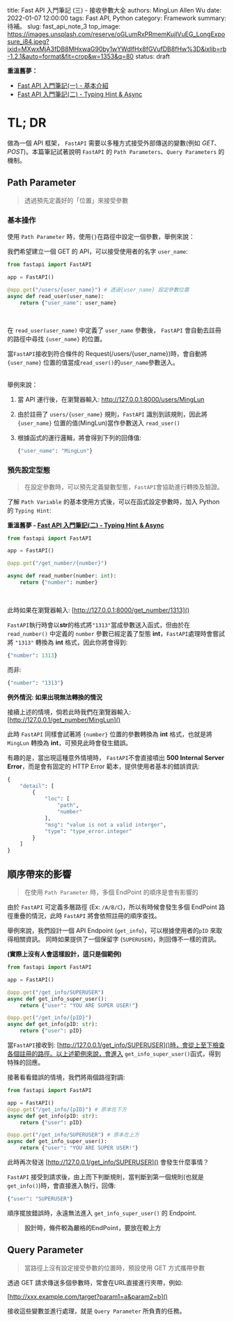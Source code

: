 title: Fast API 入門筆記 (三) - 接收參數大全
authors: MingLun Allen Wu
date: 2022-01-07 12:00:00
tags: Fast API, Python
category: Framework
summary: 待補。
slug: fast_api_note_3
top_image: https://images.unsplash.com/reserve/oGLumRxPRmemKujIVuEG_LongExposure_i84.jpeg?ixid=MXwxMjA3fDB8MHxwaG90by1wYWdlfHx8fGVufDB8fHw%3D&ixlib=rb-1.2.1&auto=format&fit=crop&w=1353&q=80
status: draft

**重溫舊夢：**

+ [Fast API 入門筆記(一) - 基本介紹](https://minglunwu.github.io/notes/2021/fast_api_note_1.html)
+ [Fast API 入門筆記(二) - Typing Hint & Async](https://minglunwu.github.io/notes/2021/fast_api_note_2.html)

# TL; DR
做為一個 API 框架， `FastAPI` 需要以多種方式接受外部傳送的變數(例如 *GET*、*POST*)。本篇筆記試著說明 `FastAPI` 的 `Path Parameters`、`Query Parameters` 的機制。

## Path Parameter
> 透過預先定義好的「位置」來接受參數

### 基本操作

使用 `Path Parameter` 時，使用`{}`在路徑中設定一個參數，舉例來說：

我們希望建立一個 GET 的 API，可以接受使用者的名字 `user_name`: 

```python
from fastapi import FastAPI

app = FastAPI()

@app.get("/users/{user_name}") # 透過{user_name} 設定參數位置
async def read_user(user_name):
    return {"user_name": user_name}
```
<br>

在 `read_user(user_name)` 中定義了 `user_name` 參數後， `FastAPI` 會自動去註冊的路徑中尋找 `{user_name}` 的位置。

當`FastAPI`接收到符合條件的 Request(/users/{user_name})時，會自動將 `{user_name}` 位置的值當成`read_user()`的`user_name`參數送入。

<br>
舉例來說： 

1. 當 API 運行後，在瀏覽器輸入: <a href="#">http://127.0.0.1:8000/users/MingLun</a>
2. 由於註冊了 `users/{user_name}` 規則，`FastAPI` 識別到該規則，因此將`{user_name}` 位置的值(MingLun)當作參數送入 `read_user()`

3. 根據函式的運行邏輯，將會得到下列的回傳值: 

    ```python
    {"user_name": "MingLun"}
    ```

### 預先設定型態
> 在設定參數時，可以預先定義變數型態，`FastAPI`會協助進行轉換及驗證。

了解 `Path Variable` 的基本使用方式後，可以在函式設定參數時，加入 Python 的 `Typing Hint`:

**重溫舊夢 - [Fast API 入門筆記(二) - Typing Hint & Async](https://minglunwu.github.io/notes/2021/fast_api_note_2.html)**

```python
from fastapi import FastAPI

app = FastAPI()

@app.get("/get_number/{number}") 

async def read_number(number: int):
    return {"number": number}
```

<br>

此時如果在瀏覽器輸入: [http://127.0.0.1:8000/get_number/1313]()

`FastAPI`執行時會以**str**的格式將`"1313"`當成參數送入函式，但由於在 `read_number()` 中定義的 `number` 參數已經定義了型態 **int**，`FastAPI`處理時會嘗試將 `"1313"` 轉換為 **int** 格式，因此你將會得到: 

```python
{"number": 1313}
```

而非:

```python
{"number": "1313"}
```

**例外情況: 如果出現無法轉換的情況**

接續上述的情境，倘若此時我們在瀏覽器輸入: [http://127.0.0.1/get_number/MingLun]()

此時 `FastAPI` 同樣會試著將 `{number}` 位置的參數轉換為 **int** 格式，也就是將 `MingLun` 轉換為 **int**，可預見此時會發生錯誤。

有趣的是，當出現這種意外情境時， `FastAPI`不會直接噴出 **500 Internal Server Error**，而是會有固定的 HTTP Error 範本，提供使用者基本的錯誤資訊: 

```python
{
    "detail": [
        {
            "loc": [
                "path",
                "number"
            ],
            "msg": "value is not a valid interger",
            "type": "type_error.integer"
        }
    ]
}
```
## 順序帶來的影響
> 在使用 `Path Parameter` 時，多個 EndPoint 的順序是會有影響的

由於 `FastAPI` 可定義多層路徑 (Ex: `/A/B/C`)，所以有時候會發生多個 EndPoint 路徑重疊的情況，此時 `FastAPI` 將會依照註冊的順序查找。

舉例來說，我們設計一個 API Endpoint (`get_info`)，可以根據使用者的`pID` 來取得相關資訊。 同時如果提供了一個保留字 (`SUPERUSER`)，則回傳不一樣的資訊。 

**(實際上沒有人會這樣設計，這只是個範例)**

```python
from fastapi import FastAPI

app = FastAPI()

@app.get("/get_info/SUPERUSER")
async def get_info_super_user():
    return {"user": "YOU ARE SUPER USER!"}

@app.get("/get_info/{pID}")
async def get_info(pID: str):
    return {"user": pID}
```

當`FastAPI`接收到: [http://127.0.0.1/get_info/SUPERUSER]()時，會從上至下檢查各個註冊的路徑。以上述範例來說，會進入 `get_info_super_user()`函式，得到特殊的回應。

接著看看錯誤的情境，我們將兩個路徑對調:

```python
from fastapi import FastAPI

app = FastAPI()
@app.get("/get_info/{pID}") # 原本在下方
async def get_info(pID: str):
    return {"user": pID}

@app.get("/get_info/SUPERUSER") # 原本在上方
async def get_info_super_user():
    return {"user": "YOU ARE SUPER USER!"}
```

此時再次發送  [http://127.0.0.1/get_info/SUPERUSER]()
會發生什麼事情？

`FastAPI` 接受到請求後，由上而下判斷規則，當判斷到第一個規則(也就是 `get_info()`)時，會直接進入執行，回傳:

```python
{"user": "SUPERUSER"}
```

順序擺放錯誤時，永遠無法進入 `get_info_super_user()` 的 Endpoint.

> **設計時，條件較為嚴格的EndPoint，要放在較上方**

## Query Parameter
> 當路徑上沒有設定接受參數的位置時，預設使用 GET 方式攜帶參數

透過 GET 請求傳送多個參數時，常會在URL直接進行夾帶，例如:

[http://xxx.example.com/target?param1=a&param2=b]()

接收這些變數並進行處理，就是 `Query Parameter` 所負責的任務。

